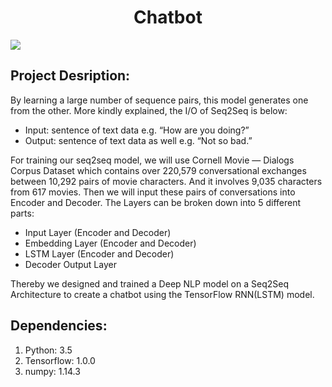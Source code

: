 <h1 align="center">Chatbot</h1>


![](https://3.bp.blogspot.com/-3Pbj_dvt0Vo/V-qe-Nl6P5I/AAAAAAAABQc/z0_6WtVWtvARtMk0i9_AtLeyyGyV6AI4wCLcB/s1600/nmt-model-fast.gif)


## Project Desription:

By learning a large number of sequence pairs, this model generates one from the other. More kindly explained, the I/O of Seq2Seq is below:
* Input: sentence of text data e.g. “How are you doing?”
* Output: sentence of text data as well e.g. “Not so bad.”

For training our seq2seq model, we will use Cornell Movie — Dialogs Corpus Dataset which contains over 220,579 conversational exchanges between 10,292 pairs of movie characters. And it involves 9,035 characters from 617 movies.
Then we will input these pairs of conversations into Encoder and Decoder.
The Layers can be broken down into 5 different parts:
* Input Layer (Encoder and Decoder)
* Embedding Layer (Encoder and Decoder)
* LSTM Layer (Encoder and Decoder)
* Decoder Output Layer

Thereby we designed and trained a Deep NLP model on a Seq2Seq Architecture to create a chatbot using the TensorFlow RNN(LSTM) model.

## Dependencies:
1. Python: 3.5
2. Tensorflow: 1.0.0
3. numpy: 1.14.3


